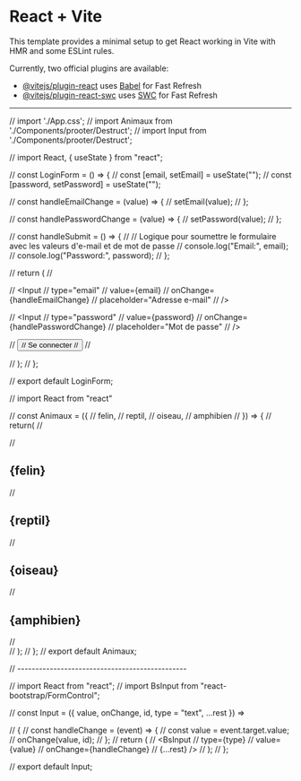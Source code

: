 # React + Vite

This template provides a minimal setup to get React working in Vite with HMR and some ESLint rules.

Currently, two official plugins are available:

- [@vitejs/plugin-react](https://github.com/vitejs/vite-plugin-react/blob/main/packages/plugin-react/README.md) uses [Babel](https://babeljs.io/) for Fast Refresh
- [@vitejs/plugin-react-swc](https://github.com/vitejs/vite-plugin-react-swc) uses [SWC](https://swc.rs/) for Fast Refresh

---

// import './App.css';
// import Animaux from './Components/prooter/Destruct';
// import Input from './Components/prooter/Destruct';

// import React, { useState } from "react";

// const LoginForm = () => {
// const [email, setEmail] = useState("");
// const [password, setPassword] = useState("");

// const handleEmailChange = (value) => {
// setEmail(value);
// };

// const handlePasswordChange = (value) => {
// setPassword(value);
// };

// const handleSubmit = () => {
// // Logique pour soumettre le formulaire avec les valeurs d'e-mail et de mot de passe
// console.log("Email:", email);
// console.log("Password:", password);
// };

// return (
// <form>
// <Input
// type="email"
// value={email}
// onChange={handleEmailChange}
// placeholder="Adresse e-mail"
// />

// <Input
// type="password"
// value={password}
// onChange={handlePasswordChange}
// placeholder="Mot de passe"
// />

// <button type="button" onClick={handleSubmit}>
// Se connecter
// </button>
// </form>
// );
// };

// export default LoginForm;

// import React from "react"

// const Animaux = ({
// felin,
// reptil,
// oiseau,
// amphibien
// }) => {
// return(
// <div>
// <h2>{felin}</h2>
// <h2>{reptil}</h2>
// <h2>{oiseau}</h2>
// <h2>{amphibien}</h2>
// </div>
// );
// };
// export default Animaux;

// -----------------------------------------------

// import React from "react";
// import BsInput from "react-bootstrap/FormControl";

// const Input = ({ value, onChange, id, type = "text", ...rest }) =>

// {
// const handleChange = (event) => {
// const value = event.target.value;
// onChange(value, id);
// };
// return (
// <BsInput
// type={type}
// value={value}
// onChange={handleChange}
// {...rest} />
// );
// };

// export default Input;
